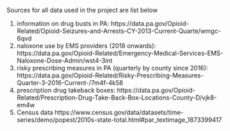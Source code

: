 Sources for all data used in the project are list below

<ol>
<li> information on drug busts in PA: https://data.pa.gov/Opioid-Related/Opioid-Seizures-and-Arrests-CY-2013-Current-Quarte/wmgc-6qvd
<li> naloxone use by EMS providers (2018 onwards): https://data.pa.gov/Opioid-Related/Emergency-Medical-Services-EMS-Naloxone-Dose-Admin/wst4-3int
<li> risky prescribing measures in PA (quarterly by county since 2016): https://data.pa.gov/Opioid-Related/Risky-Prescribing-Measures-Quarter-3-2016-Current-/7m4f-4k58
<li> prescription drug takeback boxes: https://data.pa.gov/Opioid-Related/Prescription-Drug-Take-Back-Box-Locations-County-D/vjk8-em4w
<li> Census data  https://www.census.gov/data/datasets/time-series/demo/popest/2010s-state-total.html#par_textimage_1873399417  
</ol>
